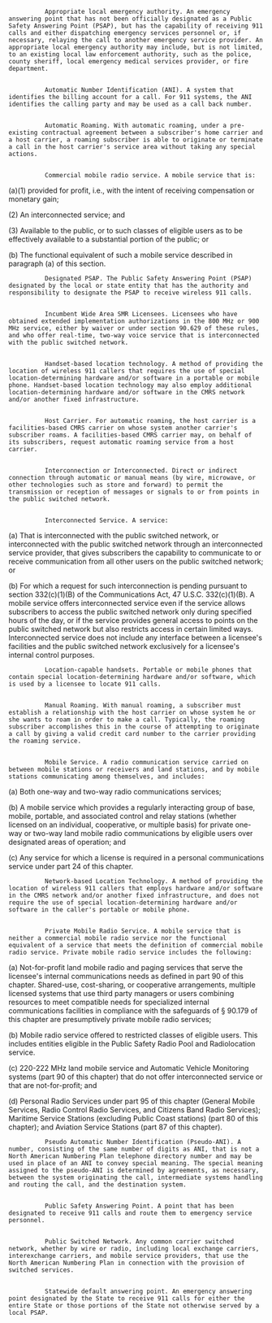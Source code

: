 
              Appropriate local emergency authority. An emergency answering point that has not been officially designated as a Public Safety Answering Point (PSAP), but has the capability of receiving 911 calls and either dispatching emergency services personnel or, if necessary, relaying the call to another emergency service provider. An appropriate local emergency authority may include, but is not limited, to an existing local law enforcement authority, such as the police, county sheriff, local emergency medical services provider, or fire department.


              Automatic Number Identification (ANI). A system that identifies the billing account for a call. For 911 systems, the ANI identifies the calling party and may be used as a call back number.


              Automatic Roaming. With automatic roaming, under a pre-existing contractual agreement between a subscriber's home carrier and a host carrier, a roaming subscriber is able to originate or terminate a call in the host carrier's service area without taking any special actions.


              Commercial mobile radio service. A mobile service that is:

(a)(1) provided for profit, i.e., with the intent of receiving compensation or monetary gain;

(2) An interconnected service; and

(3) Available to the public, or to such classes of eligible users as to be effectively available to a substantial portion of the public; or

(b) The functional equivalent of such a mobile service described in paragraph (a) of this section.


              Designated PSAP. The Public Safety Answering Point (PSAP) designated by the local or state entity that has the authority and responsibility to designate the PSAP to receive wireless 911 calls.


              Incumbent Wide Area SMR Licensees. Licensees who have obtained extended implementation authorizations in the 800 MHz or 900 MHz service, either by waiver or under section 90.629 of these rules, and who offer real-time, two-way voice service that is interconnected with the public switched network.


              Handset-based location technology. A method of providing the location of wireless 911 callers that requires the use of special location-determining hardware and/or software in a portable or mobile phone. Handset-based location technology may also employ additional location-determining hardware and/or software in the CMRS network and/or another fixed infrastructure.


              Host Carrier. For automatic roaming, the host carrier is a facilities-based CMRS carrier on whose system another carrier's subscriber roams. A facilities-based CMRS carrier may, on behalf of its subscribers, request automatic roaming service from a host carrier.


              Interconnection or Interconnected. Direct or indirect connection through automatic or manual means (by wire, microwave, or other technologies such as store and forward) to permit the transmission or reception of messages or signals to or from points in the public switched network.


              Interconnected Service. A service:

(a) That is interconnected with the public switched network, or interconnected with the public switched network through an interconnected service provider, that gives subscribers the capability to communicate to or receive communication from all other users on the public switched network; or

(b) For which a request for such interconnection is pending pursuant to section 332(c)(1)(B) of the Communications Act, 47 U.S.C. 332(c)(1)(B). A mobile service offers interconnected service even if the service allows subscribers to access the public switched network only during specified hours of the day, or if the service provides general access to points on the public switched network but also restricts access in certain limited ways. Interconnected service does not include any interface between a licensee's facilities and the public switched network exclusively for a licensee's internal control purposes.


              Location-capable handsets. Portable or mobile phones that contain special location-determining hardware and/or software, which is used by a licensee to locate 911 calls.


              Manual Roaming. With manual roaming, a subscriber must establish a relationship with the host carrier on whose system he or she wants to roam in order to make a call. Typically, the roaming subscriber accomplishes this in the course of attempting to originate a call by giving a valid credit card number to the carrier providing the roaming service.


              Mobile Service. A radio communication service carried on between mobile stations or receivers and land stations, and by mobile stations communicating among themselves, and includes:

(a) Both one-way and two-way radio communications services;

(b) A mobile service which provides a regularly interacting group of base, mobile, portable, and associated control and relay stations (whether licensed on an individual, cooperative, or multiple basis) for private one-way or two-way land mobile radio communications by eligible users over designated areas of operation; and

(c) Any service for which a license is required in a personal communications service under part 24 of this chapter.


              Network-based Location Technology. A method of providing the location of wireless 911 callers that employs hardware and/or software in the CMRS network and/or another fixed infrastructure, and does not require the use of special location-determining hardware and/or software in the caller's portable or mobile phone.


              Private Mobile Radio Service. A mobile service that is neither a commercial mobile radio service nor the functional equivalent of a service that meets the definition of commercial mobile radio service. Private mobile radio service includes the following:

(a) Not-for-profit land mobile radio and paging services that serve the licensee's internal communications needs as defined in part 90 of this chapter. Shared-use, cost-sharing, or cooperative arrangements, multiple licensed systems that use third party managers or users combining resources to meet compatible needs for specialized internal communications facilities in compliance with the safeguards of § 90.179 of this chapter are presumptively private mobile radio services;

(b) Mobile radio service offered to restricted classes of eligible users. This includes entities eligible in the Public Safety Radio Pool and Radiolocation service.

(c) 220-222 MHz land mobile service and Automatic Vehicle Monitoring systems (part 90 of this chapter) that do not offer interconnected service or that are not-for-profit; and

(d) Personal Radio Services under part 95 of this chapter (General Mobile Services, Radio Control Radio Services, and Citizens Band Radio Services); Maritime Service Stations (excluding Public Coast stations) (part 80 of this chapter); and Aviation Service Stations (part 87 of this chapter).


              Pseudo Automatic Number Identification (Pseudo-ANI). A number, consisting of the same number of digits as ANI, that is not a North American Numbering Plan telephone directory number and may be used in place of an ANI to convey special meaning. The special meaning assigned to the pseudo-ANI is determined by agreements, as necessary, between the system originating the call, intermediate systems handling and routing the call, and the destination system.


              Public Safety Answering Point. A point that has been designated to receive 911 calls and route them to emergency service personnel.


              Public Switched Network. Any common carrier switched network, whether by wire or radio, including local exchange carriers, interexchange carriers, and mobile service providers, that use the North American Numbering Plan in connection with the provision of switched services.


              Statewide default answering point. An emergency answering point designated by the State to receive 911 calls for either the entire State or those portions of the State not otherwise served by a local PSAP.

